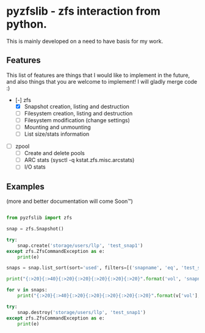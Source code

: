 # pyzfslib - zfs interaction from python.

This is mainly developed on a need to have basis for my work.

## Features

This list of features are things that I would like to implement in the future, and also things that you are welcome to implement! I will gladly merge code :)

- [-] zfs
  - [x] Snapshot creation, listing and destruction
  - [ ] Filesystem creation, listing and destruction
  - [ ] Filesystem modification (change settings)
  - [ ] Mounting and unmounting
  - [ ] List size/stats information
- [ ] zpool
  - [ ] Create and delete pools
  - [ ] ARC stats (sysctl -q kstat.zfs.misc.arcstats)
  - [ ] I/O stats

## Examples

(more and better documentation will come Soon™)

```python

from pyzfslib import zfs

snap = zfs.Snapshot()

try:
	snap.create('storage/users/llp', 'test_snap1')
except zfs.ZfsCommandException as e:
	print(e)

snaps = snap.list_sort(sort='used', filters=[('snapname', 'eq', 'test_snap1')])

print("{:>20}{:>40}{:>20}{:>20}{:>20}{:>20}{:>20}".format('vol', 'snapname', 'creation', 'used', 'avail', 'refer', 'mountpoint'))

for v in snaps:
	print("{:>20}{:>40}{:>20}{:>20}{:>20}{:>20}{:>20}".format(v['vol'], v['snapname'], v['creation'], v['used'], str(v['avail']), str(v['refer']), str(v['mountpoint'])))

try:
	snap.destroy('storage/users/llp', 'test_snap1')
except zfs.ZfsCommandException as e:
	print(e)

```

